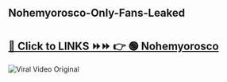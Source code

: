 
 ## Nohemyorosco-Only-Fans-Leaked

# <h2><a href="https://clipsfans.com/Nohemyorosco&ref=git">🔗 Click to LINKS ⏩⏩ 👉 🟢 Nohemyorosco </a></h2>

<a href="https://clipsfans.com/Nohemyorosco&ref=git" rel="nofollow" data-target="animated-image.originalLink"><img src="https://i.ibb.co.com/xMMVF88/686577567.gif" alt="Viral Video Original" style="max-width: 100%; display: inline-block;" data-target="animated-image.originalImage"></a>
